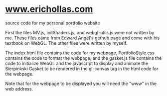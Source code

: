 # www.erichollas.com
source code for my personal portfolio website



First the files MV.js, initShaders.js, and webgl-utils.js were not written by me. These files came from Edward Angel's gethub page and come with his textbook on WebGL. The other files were written by myself.

The index.html file contains the code for my webpage, PortfolioStyle.css contains the code to format the webpage, and the gasket.js file contains the code to initialize WebGL and the javascript to display and animate the Sierpinkski Gasket to be rendered in the gl-canvas tag in the html code for the webpage.

Note that for the webpage to be displayed you will need the "www" in the web address.
